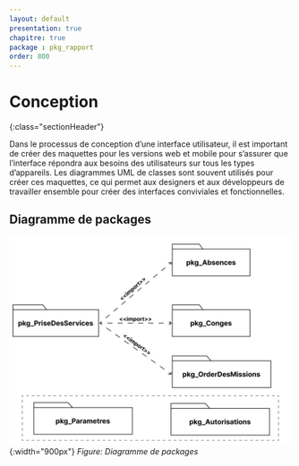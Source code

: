 ```yaml
---
layout: default
presentation: true
chapitre: true
package : pkg_rapport
order: 800
---
```


# Conception
{:class="sectionHeader"}

<!-- note -->

Dans le processus de conception d’une interface utilisateur, il est important de créer des maquettes pour les versions web et mobile pour s’assurer que l’interface répondra aux besoins des utilisateurs sur tous les types d’appareils. Les diagrammes UML de classes sont souvent utilisés pour créer ces maquettes, ce qui permet aux designers et aux développeurs de travailler ensemble pour créer des interfaces conviviales et fonctionnelles.

<!-- new slide -->

## Diagramme de packages

![Diagramme de packages](./images/Diagramme-des-paquetages.png){:width="900px"}
*Figure: Diagramme de packages* 

<!-- new slide -->
